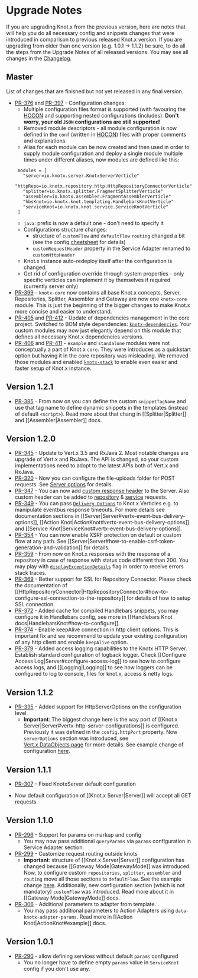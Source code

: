 # Upgrade Notes
If you are upgrading Knot.x from the previous version, here are notes that will help you do all necessary config
and snippets changes that were introduced in comparison to previous released Knot.x version. If you are upgrading
from older than one version (e.g. 1.0.1 -> 1.1.2) be sure, to do all the steps from the Upgrade Notes of all released
versions. You may see all changes in the [Changelog](https://github.com/Cognifide/knotx/blob/master/CHANGELOG.md).

## Master
List of changes that are finished but not yet released in any final version.
 - [PR-376](https://github.com/Cognifide/knotx/pull/376) and [PR-397](https://github.com/Cognifide/knotx/pull/397) - Configuration changes:
   - Multiple configuration files format is supported (with favouring the [HOCON](https://github.com/lightbend/config/blob/master/HOCON.md) and supporting nested configurations (includes). **Don't worry, your old `JSON` configurations are still supported!**
   - Removed module descriptors - all module configuration is now defined in the `conf` (written in [HOCON](https://github.com/lightbend/config/blob/master/HOCON.md)) files with proper comments and explanations.
   - Alias for each module can be now created and then used in order to supply module configuration and deploy a single module multiple times under different aliases, now modules are defined like this:
   ```hocon
    modules = [
      "server=io.knotx.server.KnotxServerVerticle"
      "httpRepo=io.knotx.repository.http.HttpRepositoryConnectorVerticle"
      "splitter=io.knotx.splitter.FragmentSplitterVerticle"
      "assembler=io.knotx.assembler.FragmentAssemblerVerticle"
      "hbsKnot=io.knotx.knot.templating.HandlebarsKnotVerticle"
      "serviceKnot=io.knotx.knot.service.ServiceKnotVerticle"
    ]
    ```
   - `java`: prefix is now a default one - don't need to specify it
   - Configurations structure changes:
      - structure of `customFlow` and `defaultFlow` `routing` changed a bit (see the config [cheetsheet](https://github.com/Cognifide/knotx/blob/master/documentation/src/main/cheatsheet/cheatsheets.adoc) for details)
      - `customRequestHeader` property in the Service Adapter renamed to `customHttpHeader`
   - Knot.x instance auto-redeploy itself after the configuration is changed.
   - Get rid of configuration override through system properties - only specific verticles can implement it by themselves if required (currently server only)
 - [PR-399](https://github.com/Cognifide/knotx/pull/399) - `knotx-core` now contains all base Knot.x 
 concepts, Server, Repositories, Splitter, Assembler and Gateway are now one `knotx-core` module. This
 is just the beginning of the bigger changes to make Knot.x more concise and easier to understand.
 - [PR-405](https://github.com/Cognifide/knotx/pull/405) and [PR-412](https://github.com/Cognifide/knotx/pull/412) - Update of dependencies management in the core project. Switched to BOM style dependencies: [`knotx-dependencies`](https://github.com/Knotx/knotx-dependencies).
 Your custom modules may now just elegantly depend on this module that defines all necessary Knot.x dependencies versions.
 - [PR-406](https://github.com/Cognifide/knotx/pull/406) and [PR-411](https://github.com/Cognifide/knotx/pull/411) - `example` and `standalone` modules were not conceptually a part of Knot.x `core`. 
 They were introduces as a quickstart option but having it in the core repository was misleading. We removed those modules and enabled [`knotx-stack`](https://github.com/Knotx/knotx-stack) to enable even easier and faster setup of Knot.x instance.

## Version 1.2.1
- [PR-385](https://github.com/Cognifide/knotx/pull/385) - From now on you can define the custom 
`snippetTagName` and use that tag name to define dynamic snippets in the templates (instead of 
default `<script>`). Read more about that chang in [[Splitter|Splitter]] and [[Assembler|Assembler]] docs.

## Version 1.2.0
- [PR-345](https://github.com/Cognifide/knotx/pull/335) - Update to Vert.x 3.5 and RxJava 2. Most notable changes are upgrade of Vert.x and RxJava.
The API is changed, so your custom implementations need to adopt to the latest APIs both of Vert.x and RxJava.
- [PR-320](https://github.com/Cognifide/knotx/pull/320) - Now you can configure the file-uploads folder for POST requests. See [Server options](https://github.com/Cognifide/knotx/wiki/Server#server-options) for details.
- [PR-347](https://github.com/Cognifide/knotx/pull/320) - You can now add [custom response header](https://github.com/Cognifide/knotx/wiki/Server#server-options) to the Server. Also custom header can be added to [repository](https://github.com/Cognifide/knotx/wiki/HttpRepositoryConnector#options) & [service](https://github.com/Cognifide/knotx/wiki/HttpServiceAdapter#how-to-configure) requests.
- [PR-349](https://github.com/Cognifide/knotx/pull/349) - You can pass [`Delivery Options`](http://vertx.io/docs/apidocs/io/vertx/core/eventbus/DeliveryOptions.html) to Knot.x Verticles e.g. to manipulate eventbus response timeouts. 
For more details see documentation sections in [[Server|Server#vertx-event-bus-delivery-options]], [[Action Knot|ActionKnot#vertx-event-bus-delivery-options]] and [[Service Knot|ServiceKnot#vertx-event-bus-delivery-options]].
- [PR-354](https://github.com/Cognifide/knotx/pull/354) - You can now enable XSRF protection on default or custom flow at any path. See [[Server|Server#how-to-enable-csrf-token-generation-and-validation]] for details.
- [PR-359](https://github.com/Cognifide/knotx/pull/359) - From now on Knot.x responses with the response of a repository in case of response with status code different than 200. 
 You may play with [`displayExceptionDetails`](https://github.com/Cognifide/knotx/wiki/Server#server-options) flag
 in order to receive errors stack traces.
- [PR-369](https://github.com/Cognifide/knotx/pull/369) - Better support for SSL for Repository Connector. Please check the documentation of [[HttpRepositoryConnector|HttpRepositoryConnector#how-to-configure-ssl-connection-to-the-repository]] for details of how to setup SSL connection.
- [PR-372](https://github.com/Cognifide/knotx/pull/372) - Added cache for compiled Handlebars snippets, you may configure it in Handlebars config, see more in [[Handlebars Knot docs|HandlebarsKnot#how-to-configure]].
- [PR-374](https://github.com/Cognifide/knotx/pull/374) - Enable keepAlive connection in http client options. This is important fix and we recommend to update your existing configuration of any http client and enable `keepAlive` option.
- [PR-379](https://github.com/Cognifide/knotx/pull/379) - Added access logging capabilities to the Knotx HTTP Server. Establish standard configuration of logback logger. Check [[Configure Access Log|Server#configure-access-log]] to see how to configure access logs, and [[Logging|Logging]] to see how loggers can be configured to log to console, files for knot.x, access & netty logs.

## Version 1.1.2
- [PR-335](https://github.com/Cognifide/knotx/pull/335) - Added support for HttpServerOptions on the configuration level.
  * **Important**: The biggest change here is the way port of [[Knot.x Server|Server#vertx-http-server-configurations]] is configured. 
  Previously it was defined in the `config.httpPort` property. Now `serverOptions` section was introduced, see  
  [Vert.x DataObjects page](http://vertx.io/docs/vertx-core/dataobjects.html#HttpServerOptions) for more details. 
  See example change of configuration
  [here](https://github.com/Cognifide/knotx/pull/335/files#diff-9eb56f60d7dcc72e56694b1a0aeb014dL5).

## Version 1.1.1
 - [PR-307](https://github.com/Cognifide/knotx/pull/307) - Fixed KnotxServer default configuration
  * Now default configuration of [[Knot.x Server|Server]] will accept all GET requests.

## Version 1.1.0
- [PR-296](https://github.com/Cognifide/knotx/pull/296) - Support for params on markup and config
  * You may now pass additional `queryParams` via `params` configuration in Service Adapter section.
- [PR-299](https://github.com/Cognifide/knotx/pull/299) - Customize request routing outside knots
  * **Important**: structure of [[Knot.x Server|Server]] configuration has changed because [[Gateway Mode|GatewayMode]] was introduced.
    Now, to configure custom `repositories`, `splitter`, `assembler` and `routing` move all those sections to `defaultFlow`.
    See the example change [here](https://github.com/Cognifide/knotx/pull/299/files#diff-d4c26ef67612264e462c7e4a882023cdL38).
    Additionally, new configuration section (which is not mandatory) `customFlow` was introduced. Read more about it 
    in [[Gateway Mode|GatewayMode]] docs.
- [PR-306](https://github.com/Cognifide/knotx/pull/306) - Additional parameters to adapter from template. 
  * You may pass additional parameters to Action Adapters using `data-knotx-adapter-params`. Read more in [[Action Knot|ActionKnot#example]] docs.

## Version 1.0.1
- [PR-290](https://github.com/Cognifide/knotx/pull/290) - allow defining services without default `params` configured
  * You no longer have to define empty `params` value in `ServiceKnot` config if you don't use any.
